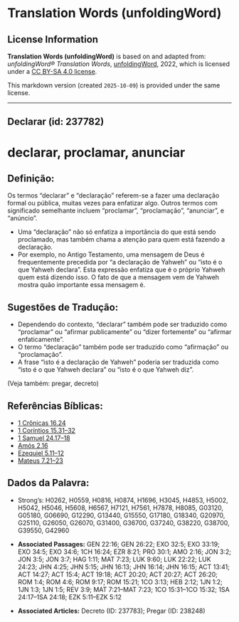 # Translation Words (unfoldingWord)

## License Information

**Translation Words (unfoldingWord)** is based on and adapted from: _unfoldingWord® Translation Words_, [unfoldingWord](https://unfoldingword.org/utw), 2022, which is licensed under a [CC BY-SA 4.0 license](https://creativecommons.org/licenses/by-sa/4.0/legalcode.en).

This markdown version (created `2025-10-09`) is provided under the same license.



--------------------------------

## Declarar (id: 237782)

declarar, proclamar, anunciar
=============================

Definição:
----------

Os termos “declarar” e “declaração” referem\-se a fazer uma declaração formal ou pública, muitas vezes para enfatizar algo. Outros termos com significado semelhante incluem “proclamar”, “proclamação”, “anunciar”, e “anúncio”.

* Uma “declaração” não só enfatiza a importância do que está sendo proclamado, mas também chama a atenção para quem está fazendo a declaração.
* Por exemplo, no Antigo Testamento, uma mensagem de Deus é frequentemente precedida por “a declaração de Yahweh” ou “isto é o que Yahweh declara”. Esta expressão enfatiza que é o próprio Yahweh quem está dizendo isso. O fato de que a mensagem vem de Yahweh mostra quão importante essa mensagem é.

Sugestões de Tradução:
----------------------

* Dependendo do contexto, “declarar” também pode ser traduzido como “proclamar” ou “afirmar publicamente” ou “dizer fortemente” ou “afirmar enfaticamente”.
* O termo “declaração” também pode ser traduzido como “afirmação” ou “proclamação”.
* A frase “isto é a declaração de Yahweh” poderia ser traduzida como “isto é o que Yahweh declara” ou “isto é o que Yahweh diz”.

(Veja também: pregar, decreto)

Referências Bíblicas:
---------------------

* [1 Crônicas 16\.24](https://ref.ly/1Chr16:24)
* [1 Coríntios 15\.31–32](https://ref.ly/1Cor15:31-1Cor15:32)
* [1 Samuel 24\.17–18](https://ref.ly/1Sam24:17-1Sam24:18)
* [Amós 2\.16](https://ref.ly/Amos2:16)
* [Ezequiel 5\.11–12](https://ref.ly/Ezek5:11-Ezek5:12)
* [Mateus 7\.21–23](https://ref.ly/Matt7:21-Matt7:23)

Dados da Palavra:
-----------------

* Strong’s: H0262, H0559, H0816, H0874, H1696, H3045, H4853, H5002, H5042, H5046, H5608, H6567, H7121, H7561, H7878, H8085, G03120, G05180, G06690, G12290, G13440, G15550, G17180, G18340, G20970, G25110, G26050, G26070, G31400, G36700, G37240, G38220, G38700, G39550, G42960

* **Associated Passages:** GEN 22:16; GEN 26:22; EXO 32:5; EXO 33:19; EXO 34:5; EXO 34:6; 1CH 16:24; EZR 8:21; PRO 30:1; AMO 2:16; JON 3:2; JON 3:5; JON 3:7; HAG 1:11; MAT 7:23; LUK 9:60; LUK 22:22; LUK 24:23; JHN 4:25; JHN 5:15; JHN 16:13; JHN 16:14; JHN 16:15; ACT 13:41; ACT 14:27; ACT 15:4; ACT 19:18; ACT 20:20; ACT 20:27; ACT 26:20; ROM 1:4; ROM 4:6; ROM 9:17; ROM 15:21; 1CO 3:13; HEB 2:12; 1JN 1:2; 1JN 1:3; 1JN 1:5; REV 3:9; MAT 7:21–MAT 7:23; 1CO 15:31–1CO 15:32; 1SA 24:17–1SA 24:18; EZK 5:11–EZK 5:12
* **Associated Articles:** Decreto (ID: 237783); Pregar (ID: 238248)

